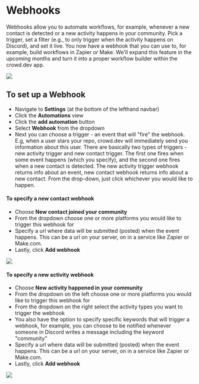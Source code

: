 # Webhooks

Webhooks allow you to automate workflows, for example, whenever a new contact is detected or a new activity happens in your community. Pick a trigger, set a filter (e.g., to only trigger when the activity happens on Discord), and set it live. You now have a webhook that you can use to, for example, build workflows in Zapier or Make. We'll expand this feature in the upcoming months and turn it into a proper workflow builder within the crowd.dev app.

![](https://files.readme.io/676861c-Screenshot\_2022-10-27\_at\_15.22.25.png)

## To set up a Webhook

* Navigate to **Settings** (at the bottom of the lefthand navbar)
* Click the **Automations** view
* Click the **add automation** button
* Select **Webhook** from the dropdown
* Next you can choose a trigger - an event that will "fire" the webhook. E.g, when a user stars your repo, crowd.dev will immediately send you information about this user. There are basically two types of triggers - new activity trigger and new contact trigger. The first one fires when some event happens (which you specify), and the second one fires when a new contact is detected. The new activity trigger webhook returns info about an event, new contact webhook returns info about a new contact. From the drop-down, just click whichever you would like to happen.

#### To specify a new contact webhook

* Choose **New contact joined your community**
* From the dropdown choose one or more platforms you would like to trigger this webhook for
* Specify a url where data will be submitted (posted) when the event happens. This can be a url on your server, on in a service like Zapier or Make.com.
* Lastly, click **Add webhook**

![](https://files.readme.io/13946df-Screenshot\_2022-10-27\_at\_15.32.53.png)

#### To specify a new activity webhook

* Choose **New activity happened in your community**
* From the dropdown on the left choose one or more platforms you would like to trigger this webhook for
* From the dropdown on the right select the activity types you want to trigger the webhook
* You also have the option to specify specific keywords that will trigger a webhook, for example, you can choose to be notified whenever someone in Discord writes a message including the keyword "community"
* Specify a url where data will be submitted (posted) when the event happens. This can be a url on your server, on in a service like Zapier or Make.com.
* Lastly, click **Add webhook**

![](https://files.readme.io/3835a93-Screenshot\_2022-10-27\_at\_15.26.50.png)
